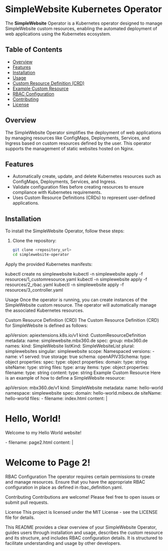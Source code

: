 # SimpleWebsite Kubernetes Operator

The **SimpleWebsite** Operator is a Kubernetes operator designed to manage SimpleWebsite custom resources, enabling the automated deployment of web applications using the Kubernetes ecosystem.

## Table of Contents

- [Overview](#overview)
- [Features](#features)
- [Installation](#installation)
- [Usage](#usage)
- [Custom Resource Definition (CRD)](#custom-resource-definition-crd)
- [Example Custom Resource](#example-custom-resource)
- [RBAC Configuration](#rbac-configuration)
- [Contributing](#contributing)
- [License](#license)

## Overview

The SimpleWebsite Operator simplifies the deployment of web applications by managing resources like ConfigMaps, Deployments, Services, and Ingress based on custom resources defined by the user. This operator supports the management of static websites hosted on Nginx.

## Features

- Automatically create, update, and delete Kubernetes resources such as ConfigMaps, Deployments, Services, and Ingress.
- Validate configuration files before creating resources to ensure compliance with Kubernetes requirements.
- Uses Custom Resource Definitions (CRDs) to represent user-defined applications.

## Installation

To install the SimpleWebsite Operator, follow these steps:

1. Clone the repository:
   ```bash
   git clone <repository_url>
   cd simplewebsite-operator

Apply the provided Kubernetes manifests:

kubectl create ns simplewebsite
kubectl -n simplewebsite apply -f resources/1_customresource.yaml
kubectl -n simplewebsite apply -f resources/2_rbac.yaml
kubectl -n simplewebsite apply -f resources/3_controller.yaml


Usage
Once the operator is running, you can create instances of the SimpleWebsite custom resource. The operator will automatically manage the associated Kubernetes resources.

Custom Resource Definition (CRD)
The Custom Resource Definition (CRD) for SimpleWebsite is defined as follows:

apiVersion: apiextensions.k8s.io/v1
kind: CustomResourceDefinition
metadata:
  name: simplewebsite.mbx360.de
spec:
  group: mbx360.de
  names:
    kind: SimpleWebsite
    listKind: SimpleWebsiteList
    plural: simplewebsites
    singular: simplewebsite
  scope: Namespaced
  versions:
    - name: v1
      served: true
      storage: true
      schema:
        openAPIV3Schema:
          type: object
          properties:
            spec:
              type: object
              properties:
                domain:
                  type: string
                siteName:
                  type: string
                files:
                  type: array
                  items:
                    type: object
                    properties:
                      filename:
                        type: string
                      content:
                        type: string
Example Custom Resource
Here is an example of how to define a SimpleWebsite resource:

apiVersion: mbx360.de/v1
kind: SimpleWebsite
metadata:
  name: hello-world
  namespace: simplewebsite
spec:
  domain: hello-world.mibexx.de
  siteName: hello-world
  files:
    - filename: index.html
      content: |
        <!DOCTYPE html>
        <html>
        <head>
            <title>Hello World</title>
        </head>
        <body>
            <h1>Hello, World!</h1>
            <p>Welcome to my Hello World website!</p>
        </body>
        </html>
    - filename: page2.html
      content: |
        <!DOCTYPE html>
        <html>
        <head>
            <title>Page 2</title>
        </head>
        <body>
            <h1>Welcome to Page 2!</h1>
        </body>
        </html>
RBAC Configuration
The operator requires certain permissions to create and manage resources. Ensure that you have the appropriate RBAC configuration in place as defined in rbac_definition.yaml.

Contributing
Contributions are welcome! Please feel free to open issues or submit pull requests.

License
This project is licensed under the MIT License - see the LICENSE file for details.

This README provides a clear overview of your SimpleWebsite Operator, guides users through installation and usage, describes the custom resource and its structure, and includes RBAC configuration details. It is structured to facilitate understanding and usage by other developers.